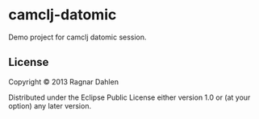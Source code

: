 # camclj-datomic

Demo project for camclj datomic session.


## License

Copyright © 2013 Ragnar Dahlen

Distributed under the Eclipse Public License either version 1.0 or (at
your option) any later version.
